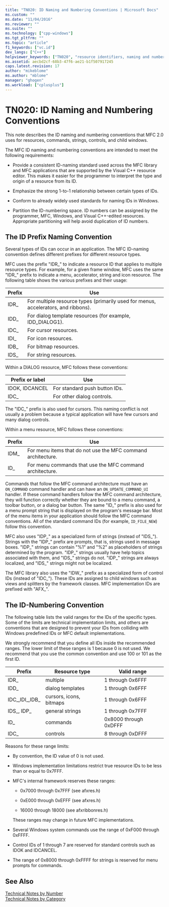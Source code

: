 ```yaml
---
title: "TN020: ID Naming and Numbering Conventions | Microsoft Docs"
ms.custom: ""
ms.date: "11/04/2016"
ms.reviewer: ""
ms.suite: ""
ms.technology: ["cpp-windows"]
ms.tgt_pltfrm: ""
ms.topic: "article"
f1_keywords: ["vc.id"]
dev_langs: ["C++"]
helpviewer_keywords: ["TN020", "resource identifiers, naming and numbering", "resource identifiers"]
ms.assetid: aecbd2cf-68b3-47f6-ae21-b1f507917245
caps.latest.revision: 17
author: "mikeblome"
ms.author: "mblome"
manager: "ghogen"
ms.workload: ["cplusplus"]
---
```

# TN020: ID Naming and Numbering Conventions
This note describes the ID naming and numbering conventions that MFC 2.0 uses for resources, commands, strings, controls, and child windows.  
  
 The MFC ID naming and numbering conventions are intended to meet the following requirements:  
  
-   Provide a consistent ID-naming standard used across the MFC library and MFC applications that are supported by the Visual C++ resource editor. This makes it easier for the programmer to interpret the type and origin of a resource from its ID.  
  
-   Emphasize the strong 1-to-1 relationship between certain types of IDs.  
  
-   Conform to already widely used standards for naming IDs in Windows.  
  
-   Partition the ID-numbering space. ID numbers can be assigned by the programmer, MFC, Windows, and Visual C++-edited resources. Appropriate partitioning will help avoid duplication of ID numbers.  
  
## The ID Prefix Naming Convention  
 Several types of IDs can occur in an application. The MFC ID-naming convention defines different prefixes for different resource types.  
  
 MFC uses the prefix "IDR_" to indicate a resource ID that applies to multiple resource types. For example, for a given frame window, MFC uses the same "IDR_" prefix to indicate a menu, accelerator, string and icon resource. The following table shows the various prefixes and their usage:  
  
|Prefix|Use|  
|------------|---------|  
|IDR_|For multiple resource types (primarily used for menus, accelerators, and ribbons).|  
|IDD_|For dialog template resources (for example, IDD_DIALOG1).|  
|IDC_|For cursor resources.|  
|IDI_|For icon resources.|  
|IDB_|For bitmap resources.|  
|IDS_|For string resources.|  
  
 Within a DIALOG resource, MFC follows these conventions:  
  
|Prefix or label|Use|  
|---------------------|---------|  
|IDOK, IDCANCEL|For standard push button IDs.|  
|IDC_|For other dialog controls.|  
  
 The "IDC_" prefix is also used for cursors. This naming conflict is not usually a problem because a typical application will have few cursors and many dialog controls.  
  
 Within a menu resource, MFC follows these conventions:  
  
|Prefix|Use|  
|------------|---------|  
|IDM_|For menu items that do not use the MFC command architecture.|  
|ID_|For menu commands that use the MFC command architecture.|  
  
 Commands that follow the MFC command architecture must have an `ON_COMMAND` command handler and can have an `ON_UPDATE_COMMAND_UI` handler. If these command handlers follow the MFC command architecture, they will function correctly whether they are bound to a menu command, a toolbar button, or a dialog bar button. The same "ID_" prefix is also used for a menu prompt string that is displayed on the program's message bar. Most of the menu items in your application should follow the MFC command conventions. All of the standard command IDs (for example, `ID_FILE_NEW`) follow this convention.  
  
 MFC also uses "IDP_" as a specialized form of strings (instead of "IDS_"). Strings with the "IDP_" prefix are prompts, that is, strings used in message boxes. "IDP_" strings can contain "%1" and "%2" as placeholders of strings determined by the program. "IDP_" strings usually have help topics associated with them, and "IDS_" strings do not. "IDP_" strings are always localized, and "IDS_" strings might not be localized.  
  
 The MFC library also uses the "IDW_" prefix as a specialized form of control IDs (instead of "IDC_"). These IDs are assigned to child windows such as views and splitters by the framework classes. MFC implementation IDs are prefixed with "AFX_".  
  
## The ID-Numbering Convention  
 The following table lists the valid ranges for the IDs of the specific types. Some of the limits are technical implementation limits, and others are conventions that are designed to prevent your IDs from colliding with Windows predefined IDs or MFC default implementations.  
  
 We strongly recommend that you define all IDs inside the recommended ranges. The lower limit of these ranges is 1 because 0 is not used. We recommend that you use the common convention and use 100 or 101 as the first ID.  
  
|Prefix|Resource type|Valid range|  
|------------|-------------------|-----------------|  
|IDR_|multiple|1 through 0x6FFF|  
|IDD_|dialog templates|1 through 0x6FFF|  
|IDC_,IDI_,IDB_|cursors, icons, bitmaps|1 through 0x6FFF|  
|IDS_, IDP_|general strings|1 through 0x7FFF|  
|ID_|commands|0x8000 through 0xDFFF|  
|IDC_|controls|8 through 0xDFFF|  
  
 Reasons for these range limits:  
  
-   By convention, the ID value of 0 is not used.  
  
-   Windows implementation limitations restrict true resource IDs to be less than or equal to 0x7FFF.  
  
-   MFC's internal framework reserves these ranges:  
  
    -   0x7000 through 0x7FFF (see afxres.h)  
  
    -   0xE000 through 0xEFFF (see afxres.h)  
  
    -   16000 through 18000 (see afxribbonres.h)  
  
     These ranges may change in future MFC implementations.  
  
-   Several Windows system commands use the range of 0xF000 through 0xFFFF.  
  
-   Control IDs of 1 through 7 are reserved for standard controls such as IDOK and IDCANCEL.  
  
-   The range of 0x8000 through 0xFFFF for strings is reserved for menu prompts for commands.  
  
## See Also  
 [Technical Notes by Number](../mfc/technical-notes-by-number.md)   
 [Technical Notes by Category](../mfc/technical-notes-by-category.md)

